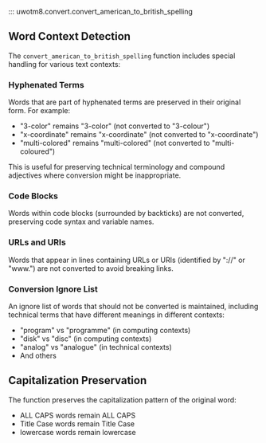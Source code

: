 ::: uwotm8.convert.convert_american_to_british_spelling

## Word Context Detection

The `convert_american_to_british_spelling` function includes special handling for various text contexts:

### Hyphenated Terms

Words that are part of hyphenated terms are preserved in their original form. For example:

- "3-color" remains "3-color" (not converted to "3-colour")
- "x-coordinate" remains "x-coordinate" (not converted to "x-coordinate")
- "multi-colored" remains "multi-colored" (not converted to "multi-coloured")

This is useful for preserving technical terminology and compound adjectives where conversion might be inappropriate.

### Code Blocks

Words within code blocks (surrounded by backticks) are not converted, preserving code syntax and variable names.

### URLs and URIs

Words that appear in lines containing URLs or URIs (identified by "://" or "www.") are not converted to avoid breaking links.

### Conversion Ignore List

An ignore list of words that should not be converted is maintained, including technical terms that have different meanings in different contexts:

- "program" vs "programme" (in computing contexts)
- "disk" vs "disc" (in computing contexts)
- "analog" vs "analogue" (in technical contexts)
- And others

## Capitalization Preservation

The function preserves the capitalization pattern of the original word:

- ALL CAPS words remain ALL CAPS
- Title Case words remain Title Case
- lowercase words remain lowercase
